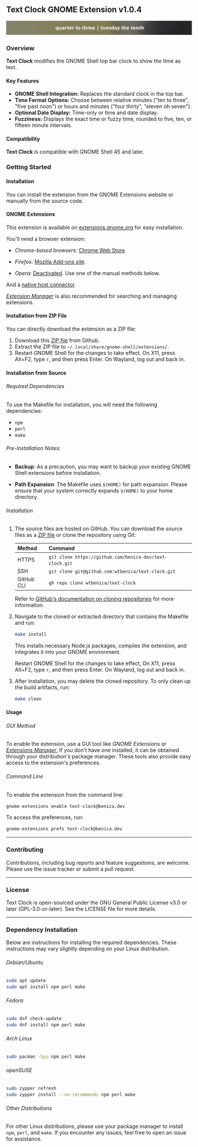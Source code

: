 ## Text Clock GNOME Extension v1.0.4

![Screenshot of Text Clock](media/screenshot.png 'Screenshot of Text Clock Extension')

### Overview

**Text Clock** modifies the GNOME Shell top bar clock to show the time as text.

#### Key Features

- **GNOME Shell Integration:** Replaces the standard clock in the top bar.
- **Time Format Options:** Choose between relative minutes ("ten to three", "five past noon") or hours and minutes ("four thirty", "eleven oh seven").
- **Optional Date Display:** Time-only or time and date display.
- **Fuzziness:** Displays the exact time or fuzzy time, rounded to five, ten, or fifteen minute intervals.

#### Compatibility

**Text Clock** is compatible with GNOME Shell 45 and later.

### Getting Started

#### Installation

You can install the extension from the GNOME Extensions website or manually from the source code.

#### GNOME Extensions

This extension is available on [extensions.gnome.org](https://extensions.gnome.org/extension/7186/text-clock/) for easy installation.

You'll need a browser extension:

- _Chrome-based browsers:_ [Chrome Web Store](https://chrome.google.com/webstore/detail/gnome-shell-integration/gphhapmejobijbbhgpjhcjognlahblep).

- _Firefox:_ [Mozilla Add-ons site](https://addons.mozilla.org/firefox/addon/gnome-shell-integration/).

- _Opera:_ [Deactivated](https://gnome.pages.gitlab.gnome.org/gnome-browser-integration/images/opera-conversation.png). Use one of the manual methods below.

And a [native host connector](https://gnome.pages.gitlab.gnome.org/gnome-browser-integration/pages/installation-guide.html).

[_Extension Manager_](https://github.com/mjakeman/extension-manager) is also recommended for searching and managing extensions.

#### Installation from ZIP File

You can directly download the extension as a ZIP file:

1. Download this [ZIP file](https://github.com/wtbenica/text-clock/releases/download/v1.0.5/text-clock@benica.dev.zip) from Github.
2. Extract the ZIP file to `~/.local/share/gnome-shell/extensions/`.
3. Restart GNOME Shell for the changes to take effect. On X11, press Alt+F2, type `r`, and then press Enter. On Wayland, log out and back in.

#### Installation from Source

###### Required Dependencies

To use the Makefile for installation, you will need the following dependencies:

- `npm`
- `perl`
- `make`

###### Pre-Installation Notes:

- **Backup**: As a precaution, you may want to backup your existing GNOME Shell extensions before installation.

- **Path Expansion**: The Makefile uses `$(HOME)` for path expansion. Please ensure that your system correctly expands `$(HOME)` to your home directory.

###### Installation

1. The source files are hosted on GitHub. You can download the source files as a [ZIP file](https://github.com/wtbenica/text-clock/archive/refs/tags/v1.0.4.zip) or clone the repository using Git:

   | Method     | Command                                                  |
   | ---------- | -------------------------------------------------------- |
   | HTTPS      | `git clone https://github.com/benica-dev/text-clock.git` |
   | SSH        | `git clone git@github.com:wtbenica/text-clock.git`       |
   | GitHub CLI | `gh repo clone wtbenica/text-clock`                      |

   Refer to [GitHub's documentation on cloning repositories](https://docs.github.com/en/get-started/getting-started-with-git/about-remote-repositories) for more information.

2. Navigate to the cloned or extracted directory that contains the Makefile and run:

   ```bash
   make install
   ```

   This installs necessary Node.js packages, compiles the extension, and integrates it into your GNOME environment.

   Restart GNOME Shell for the changes to take effect, On X11, press Alt+F2, type `r`, and then press Enter. On Wayland, log out and back in.

3. After installation, you may delete the cloned repository. To only clean up the build artifacts, run:
   ```bash
   make clean
   ```

#### Usage

###### GUI Method

To enable the extension, use a GUI tool like _GNOME Extensions_ or [_Extensions Manager_](https://github.com/mjakeman/extension-manager), If you don't have one installed, it can be obtained through your distribution's package manager. These tools also provide easy access to the extension's preferences.

###### Command Line

To enable the extension from the command line:

```bash
gnome-extensions enable text-clock@benica.dev
```

To access the preferences, run:

```bash
gnome-extensions prefs text-clock@benica.dev
```

---

### Contributing

Contributions, including bug reports and feature suggestions, are welcome. Please use the issue tracker or submit a pull request.

---

### License

Text Clock is open-sourced under the GNU General Public License v3.0 or later (GPL-3.0-or-later). See the LICENSE file for more details.

---

### Dependency Installation

Below are instructions for installing the required dependencies. These instructions may vary slightly depending on your Linux distribution.

###### Debian/Ubuntu

```bash
sudo apt update
sudo apt install npm perl make
```

###### Fedora

```bash
sudo dnf check-update
sudo dnf install npm perl make
```

###### Arch Linux

```bash
sudo pacman -Syu npm perl make
```

###### openSUSE

```bash
sudo zypper refresh
sudo zypper install --no-recommends npm perl make
```

###### Other Distributions

For other Linux distributions, please use your package manager to install `npm`, `perl`, and `make`. If you encounter any issues, feel free to open an issue for assistance.
